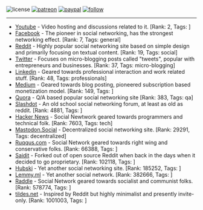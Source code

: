 ![license](https://img.shields.io/github/license/prahladyeri/siterank-stats.svg)
[![patreon](https://img.shields.io/badge/Patreon-brown.svg?logo=patreon)](https://www.patreon.com/prahladyeri)
[![paypal](https://img.shields.io/badge/PayPal-blue.svg?logo=paypal)](https://www.paypal.com/cgi-bin/webscr?cmd=_s-xclick&hosted_button_id=JM8FUXNFUK6EU)
[![follow](https://img.shields.io/twitter/follow/prahladyeri.svg?style=social)](https://twitter.com/prahladyeri)

---
- [Youtube](https://www.youtube.com/) - Video hosting and discussions related to it. [Rank: 2, Tags: ]
- [Facebook](https://www.facebook.com/) - The pioneer in social networking, has the strongest networking effect. [Rank: 7, Tags: general]
- [Reddit](https://www.reddit.com) - Highly popular social networking site based on simple design and primarily focusing on textual content. [Rank: 19, Tags: social]
- [Twitter](https://twitter.com/) - Focuses on micro-blogging posts called "tweets", popular with entrepreneurs and businesses. [Rank: 37, Tags: micro-blogging]
- [Linkedin](https://www.linkedin.com/) - Geared towards professional interaction and work related stuff. [Rank: 48, Tags: professionals]
- [Medium](https://medium.com/) - Geared towards blog posting, pioneered subscription based monetization model. [Rank: 149, Tags: ]
- [Quora](https://www.quora.com/) - Q/A based popular social networking site [Rank: 383, Tags: qa]
- [Slashdot](https://slashdot.org/) - An old school social networking forum, at least as old as reddit. [Rank: 4881, Tags: ]
- [Hacker News](https://news.ycombinator.com) - Social Newtwork geared towards programmers and technical folk. [Rank: 7603, Tags: tech]
- [Mastodon.Social](https://mastodon.social/) - Decentralized social networking site. [Rank: 29291, Tags: decentralized]
- [Ruqqus.com](https://ruqqus.com/) - Social Network geared towards right wing and conservative folks. [Rank: 66388, Tags: ]
- [Saidit](https://saidit.net/) - Forked out of open source Reddit when back in the days when it decided to go proprietary. [Rank: 102118, Tags: ]
- [Hubski](https://hubski.com/) - Yet another social networking site. [Rank: 185252, Tags: ]
- [Lemmy.ml](https://lemmy.ml/) - Yet another social network. [Rank: 382666, Tags: ]
- [Raddle](https://raddle.me/) - Social Network geared towards socialist and communist folks. [Rank: 578774, Tags: ]
- [tildes.net](https://tildes.net/) - Inspired by Reddit but highly minimalist and presently invite-only. [Rank: 1001003, Tags: ]

